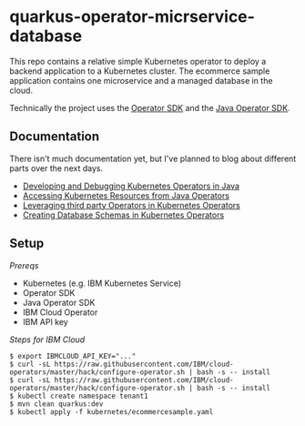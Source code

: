 # quarkus-operator-micrservice-database

This repo contains a relative simple Kubernetes operator to deploy a backend application to a Kubernetes cluster. The ecommerce sample application contains one microservice and a managed database in the cloud.

Technically the project uses the [Operator SDK](https://sdk.operatorframework.io/) and the [Java Operator SDK](https://javaoperatorsdk.io/).

## Documentation

There isn't much documentation yet, but I've planned to blog about different parts over the next days.

* [Developing and Debugging Kubernetes Operators in Java](http://heidloff.net/article/developing-debugging-kubernetes-operators-java/)
* [Accessing Kubernetes Resources from Java Operators](http://heidloff.net/article/accessing-kubernetes-resources-from-java-operators/)
* [Leveraging third party Operators in Kubernetes Operators](http://heidloff.net/article/leveraging-third-party-operators-in-kubernetes-operators/)
* [Creating Database Schemas in Kubernetes Operators](http://heidloff.net/article/creating-database-schemas-kubernetes-operators/)


## Setup

*Prereqs*

* Kubernetes (e.g. IBM Kubernetes Service)
* Operator SDK
* Java Operator SDK
* IBM Cloud Operator
* IBM API key

*Steps for IBM Cloud*

```
$ export IBMCLOUD_API_KEY="..."
$ curl -sL https://raw.githubusercontent.com/IBM/cloud-operators/master/hack/configure-operator.sh | bash -s -- install
$ curl -sL https://raw.githubusercontent.com/IBM/cloud-operators/master/hack/configure-operator.sh | bash -s -- install
$ kubectl create namespace tenant1
$ mvn clean quarkus:dev
$ kubectl apply -f kubernetes/ecommercesample.yaml
```
